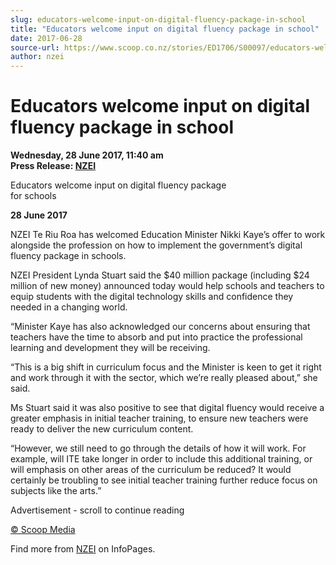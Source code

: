 ```yaml
---
slug: educators-welcome-input-on-digital-fluency-package-in-school
title: "Educators welcome input on digital fluency package in school"
date: 2017-06-28
source-url: https://www.scoop.co.nz/stories/ED1706/S00097/educators-welcome-input-on-digital-fluency-package-in-school.htm
author: nzei
---
```

Educators welcome input on digital fluency package in school
============================================================

**Wednesday, 28 June 2017, 11:40 am**  
**Press Release: [NZEI](https://info.scoop.co.nz/NZEI)**

Educators welcome input on digital fluency package  
for schools

**28 June 2017**

NZEI Te Riu Roa has welcomed Education Minister Nikki Kaye’s offer to work alongside the profession on how to implement the government’s digital fluency package in schools.

NZEI President Lynda Stuart said the $40 million package (including $24 million of new money) announced today would help schools and teachers to equip students with the digital technology skills and confidence they needed in a changing world.

“Minister Kaye has also acknowledged our concerns about ensuring that teachers have the time to absorb and put into practice the professional learning and development they will be receiving.

“This is a big shift in curriculum focus and the Minister is keen to get it right and work through it with the sector, which we’re really pleased about,” she said.

Ms Stuart said it was also positive to see that digital fluency would receive a greater emphasis in initial teacher training, to ensure new teachers were ready to deliver the new curriculum content.

“However, we still need to go through the details of how it will work. For example, will ITE take longer in order to include this additional training, or will emphasis on other areas of the curriculum be reduced? It would certainly be troubling to see initial teacher training further reduce focus on subjects like the arts.”  

Advertisement - scroll to continue reading





[© Scoop Media](http://www.scoop.co.nz/about/terms.html)

Find more from [NZEI](https://info.scoop.co.nz/NZEI) on InfoPages.